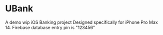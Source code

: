 # UBank
A demo wip iOS Banking project
Designed specifically for iPhone Pro Max 14.
Firebase database entry pin is "123456"
